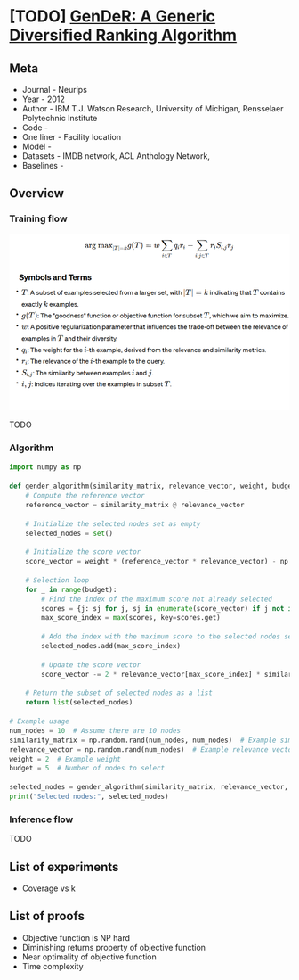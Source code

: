 # [TODO] [GenDeR: A Generic Diversified Ranking Algorithm](https://www.cs.rpi.edu/~szymansk/papers/nips.12.pdf)

## Meta

* Journal - Neurips
* Year - 2012
* Author - IBM T.J. Watson Research, University of Michigan, Rensselaer Polytechnic Institute
* Code -
* One liner - Facility location
* Model -
* Datasets - IMDB network, ACL Anthology Network,
* Baselines -

## Overview

### Training flow

![loss](gender_loss.png)

TODO

### Algorithm

```python
import numpy as np

def gender_algorithm(similarity_matrix, relevance_vector, weight, budget):
    # Compute the reference vector
    reference_vector = similarity_matrix @ relevance_vector
    
    # Initialize the selected nodes set as empty
    selected_nodes = set()
    
    # Initialize the score vector
    score_vector = weight * (reference_vector * relevance_vector) - np.diag(similarity_matrix) * relevance_vector * relevance_vector
    
    # Selection loop
    for _ in range(budget):
        # Find the index of the maximum score not already selected
        scores = {j: sj for j, sj in enumerate(score_vector) if j not in selected_nodes}
        max_score_index = max(scores, key=scores.get)
        
        # Add the index with the maximum score to the selected nodes set
        selected_nodes.add(max_score_index)
        
        # Update the score vector
        score_vector -= 2 * relevance_vector[max_score_index] * similarity_matrix[:, max_score_index] * relevance_vector
    
    # Return the subset of selected nodes as a list
    return list(selected_nodes)

# Example usage
num_nodes = 10  # Assume there are 10 nodes
similarity_matrix = np.random.rand(num_nodes, num_nodes)  # Example similarity matrix
relevance_vector = np.random.rand(num_nodes)  # Example relevance vector
weight = 2  # Example weight
budget = 5  # Number of nodes to select

selected_nodes = gender_algorithm(similarity_matrix, relevance_vector, weight, budget)
print("Selected nodes:", selected_nodes)
```

### Inference flow

TODO

## List of experiments

* Coverage vs k

## List of proofs

* Objective function is NP hard
* Diminishing returns property of objective function
* Near optimality of objective function
* Time complexity
